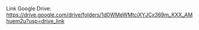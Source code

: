 Link Google Drive: https://drive.google.com/drive/folders/1d0WMeWMtciXYJCx369m_KXX_AMhuem2u?usp=drive_link
